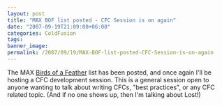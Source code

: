 ```yaml
---
layout: post
title: "MAX BOF list posted - CFC Session is on again"
date: "2007-09-19T21:09:00+06:00"
categories: ColdFusion 
tags: 
banner_image: 
permalink: /2007/09/19/MAX-BOF-list-posted-CFC-Session-is-on-again
---
```


The MAX <a href="http://spreadsheets.google.com/pub?key=pAnCMxWxuWjH5Q9q4re9uWQ">Birds of a Feather</a> list has been posted, and once again I'll be hosting a CFC development session. This is a general session open to anyone wanting to talk about writing CFCs, "best practices", or any CFC related topic. (And if no one shows up, then I'm talking about Lost!)